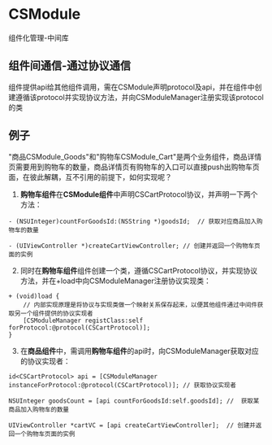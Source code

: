 # CSModule
组件化管理-中间库

## 组件间通信-通过协议通信
组件提供api给其他组件调用，需在CSModule声明protocol及api，并在组件中创建遵循该protocol并实现协议方法，并向CSModuleManager注册实现该protocol的类

## 例子
"商品CSModule_Goods"和"购物车CSModule_Cart"是两个业务组件，商品详情页需要用到购物车的数量，商品详情页有购物车的入口可以直接push出购物车页面，在彼此解耦，互不引用的前提下，如何实现呢？

1) **购物车组件**在**CSModule组件**中声明CSCartProtocol协议，并声明一下两个方法：
```
- (NSUInteger)countForGoodsId:(NSString *)goodsId;  // 获取对应商品加入购物车的数量

- (UIViewController *)createCartViewController; // 创建并返回一个购物车页面的实例
```

2) 同时在**购物车组件**组件创建一个类，遵循CSCartProtocol协议，并实现协议方法，并在+load中向CSModuleManager注册协议实现类：
```
+ (void)load {
    // 内部实现原理是将协议与实现类做一个映射关系保存起来，以便其他组件通过中间件获取另一个组件提供的协议实现者
    [CSModuleManager registClass:self forProtocol:@protocol(CSCartProtocol)];
}
```

3) 在**商品组件**中，需调用**购物车组件**的api时，向CSModuleManager获取对应的协议实现者：
``` 
id<CSCartProtocol> api = [CSModuleManager instanceForProtocol:@protocol(CSCartProtocol)]; // 获取协议实现者

NSUInteger goodsCount = [api countForGoodsId:self.goodsId]; //  获取某商品加入购物车的数量

UIViewController *cartVC = [api createCartViewController];  // 创建并返回一个购物车页面的实例

```
